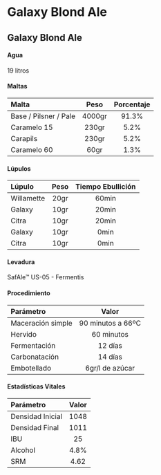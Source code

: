 # Galaxy Blond Ale



## Galaxy Blond Ale

#### Agua

19 litros

#### Maltas

| Malta | Peso | Porcentaje |
| :--- | :---: | :---: |
| Base / Pilsner / Pale | 4000gr | 91.3% |
| Caramelo 15 | 230gr | 5.2% |
| Carapils | 230gr | 5.2% |
| Caramelo 60 | 60gr | 1.3% |

#### Lúpulos

| Lúpulo | Peso | Tiempo Ebullición |
| :--- | :---: | :---: |
| Willamette | 20gr | 60min |
| Galaxy | 10gr | 20min |
| Citra | 10gr | 20min |
| Galaxy | 10gr | 0min |
| Citra | 10gr | 0min |

#### Levadura

SafAle™ US-05 - Fermentis

#### Procedimiento

| Parámetro | Valor |
| :--- | :---: |
| Maceración simple | 90 minutos a 66ºC |
| Hervido | 60 minutos |
| Fermentación | 12 días |
| Carbonatación | 14 días |
| Embotellado | 6gr/l de azúcar |

#### Estadísticas Vitales

| Parámetro | Valor |
| :--- | :---: |
| Densidad Inicial | 1048 |
| Densidad Final | 1011 |
| IBU | 25 |
| Alcohol | 4.8% |
| SRM | 4.62 |

